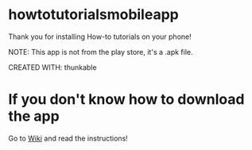 # howtotutorialsmobileapp
Thank you for installing How-to tutorials on your phone!

NOTE: This app is not from the play store, it's a .apk file.

CREATED WITH: thunkable


# If you don't know how to download the app
Go to [Wiki](https://github.com/Kevinpratmama/howtotutorialsmobileapp/wiki/How-to-download-it) and read the instructions!
